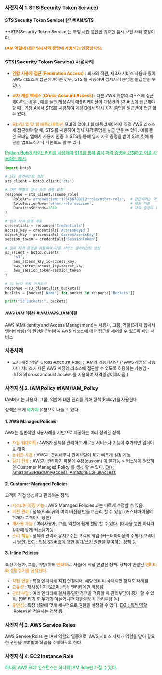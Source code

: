 
### 사전지식 1.  STS(Security Token Service)

#### ***STS***(Security Token Service) 란? #IAM/STS

**STS(Security Token Service)는 특정 시간 동안만 유효한 임시 보안 자격 증명이다. 

**<font color="#de7802">IAM 역할에 대한 임시자격 증명에 사용되는 인증방식임.   </font>**

### STS(Security Token Service) 사용사례
* **<font color="#de7802">연합 사용자 접근 (Federation Access)</font>** : 회사의 직원, 제3자 서비스 사용자 등이 AWS 리소스에 접근해야하는 경우, STS 를 사용하여 임시자격 증명을 발급받을 수 있다.

* **<font color="#de7802">교차 계정 액세스 (Cross-Account Access)</font>** : 다른 AWS 계정의 리소스에 접근해야하는 경우 , 예를 들면 
계정 A의 애플리케이션이 계정 B의 S3 버킷에 접근해야할 때 , 계정 A에서 STS를 사용하여 계정 B에서 임시 자격 증명을 발급받아 접근 할 수 있다.

*  <font color="#de7802">모바일 앱 및 웹 애플리케이션 </font>
모바일 앱이나 웹 애플리케이션이 직접 AWS 리소스에 접근해야 할 때, STS 를 사용하여 임시 자격 증명을 발급 받을 수 있다. 예를 들면 모바일 앱에서 사용자 인증 후 STS를 통해 임시 자격 증명을 받아 S3버킷에 파일을 업로드하거나 다운로드 할 수 있다. 

<font color="#00b050"><u>Python Boto3 라이브러리를 사용하여 STS를 통해 임시 자격 증명을 요청하고 이를 사용하는 예시 </u></font>
```python
import boto3

# STS 클라이언트 생성
sts_client = boto3.client('sts')

# 다른 역할의 임시 자격 증명 요청
response = sts_client.assume_role(
    RoleArn='arn:aws:iam::123456789012:role/other-role',  # 접근하려는 역할의 ARN
    RoleSessionName='other-role-session',                 # 세션 이름
    DurationSeconds=3600                                  # 자격 증명의 유효 기간 (최대 1시간)
)

# 임시 자격 증명 추출
credentials = response['Credentials']
access_key = credentials['AccessKeyId']
secret_key = credentials['SecretAccessKey']
session_token = credentials['SessionToken']

# 임시 자격 증명을 사용하여 다른 서비스 클라이언트 생성
s3_client = boto3.client(
    's3',
    aws_access_key_id=access_key,
    aws_secret_access_key=secret_key,
    aws_session_token=session_token
)

# S3 버킷 목록 가져오기
response = s3_client.list_buckets()
buckets = [bucket['Name'] for bucket in response['Buckets']]

print("S3 Buckets:", buckets)
```


#### *AWS IAM* 이란? #IAM/AWS_IAM이란

AWS IAM(Identity and Access Management)는 사용자, 그룹 ,역할(3가지 합쳐서 엔티티라함)
의 권한을 관리하여 AWS 리소스에 대한 접근을 제어할 수 있도록 하는 서비스 

### 사용사례
* 교차 계정 역할 (Cross-Account Role) : IAM의 기능이지만 한 AWS 계정의 사용자나 서비스가 다른 AWS 계정의 리소스에 접근할 수 있도록 허용하는 기능임 - (STS 의 cross account access 를 사용하여 자격증명이루어짐 )

### 사전지식 2. IAM Policy #IAM/IAM_Policy
IAM에서는 사용자, 그룹, 역할에 대한 관리를 위해 정책(Policy)을 사용한다 

정책은 크게 <font color="#00b050"> 세가지</font> 유형으로 나눌 수 있다. 

#### 1. AWS Managed Policies
AWS는 일반적인 사용사례를 기반으로 제공하는 미리 정의된 정책.
* <font color="#de7802">자동 업데이트</font>: AWS가 정책을 관리하고 새로운 서비스나 기능이 추가되면 업데이트 해줌 
* <font color="#de7802">손쉬운 사용</font> : AWS가 관리해주니 관리부담이 적고 빠르게 설정 가능
* <font color="#de7802">읽기 전용</font> : AWS가 관리하기 때문에 수정(custom) 이 불가능-> 커스텀이 필요하면 Customer Managed Policy 를 생성 할 수 있다. 
<u>EX) : AmazonS3ReadOnlyAccess, AmazonEC2FullAccess </u>
#### 2. Customer Managed Policies
고객이 직접 생성하고 관리하는 정책.
* <font color="#de7802">커스터마이징 가능</font> : AWS Managed Policies 과는 다르게 수정할 수 있음. 
* <font color="#de7802">버전 관리</font> : 정책(Policy)의 여러 버전을 만들고 관리 할 수 있음. (커스터마이징의 주체가 고객이니 당연)
* <font color="#de7802">재사용 가능</font> : 여러사용자, 그룹, 역할에 쉽게 할당 할 수 있다. (재사용 뿐만 아니라 상황에 맞게 커스텀가능)
* <font color="#de7802">관리 책임</font> : 정책의 관리와 유지보수는 고객의 책임                    (커스터마이징의 주체가 고객이니 당연)
<u>EX) : 특정 S3 버킷에 대한 읽기/쓰기 권한을 부여하는 정책 등 </u>

#### 3. Inline Policies
특정 사용자, 그룹, 역할(이하 <font color="#de7802">엔티티</font>로 서술)에 직접 연결된 정책. 정책이 연결된 <font color="#de7802">엔티티와 생명주기를 공유한다. </font>
* <font color="#de7802">직접 연결</font> : 특정 엔티티에 직접 연결되며, 해당 엔티티 삭제되면 정책도 삭제됨. 
* <font color="#de7802">고유성</font> : 재사용되지 않으며, 특정 엔티티에만 적용됨.
* <font color="#de7802">관리 부담</font> : 여러 엔티티에 걸쳐 동일한 정책을 적용할 때 관리부담이 증가 할 수 있음.
(엔티티가 한 두개가 아닐거니깐 개별설정 시  관리부담 됨)
* <font color="#de7802">유연성</font> : 특정 상황에 맞게 세부적으로 권한을 설정할 수 있다. 
<u>EX) : 특정 역할(Role)에만 적용되는 정책 등</u>

### 사전지식 3. AWS Service Roles

AWS Service Roles 는 IAM 역할의 일종으로, AWS 서비스 자체가 역할을 맡아 필요한 권한을 부여받아 작업을 수행하도록 한다. 

### 사전지식 4. EC2 Instance Role

<font color="#00b050">하나의 AWS EC2 인스턴스는 하나의 IAM Role만 가질 수 있다. </font>














